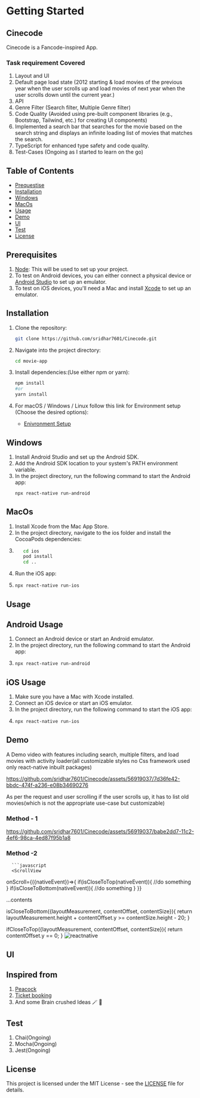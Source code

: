 # Getting Started
## Cinecode

Cinecode is a Fancode-inspired App.
### Task requirement Covered
1. Layout and UI
2. Default page load state (2012 starting & load movies of the previous year when the user scrolls up and load
movies of next year when the user scrolls down until the current year.)
3. API
4. Genre Filter (Search filter, Multiple Genre filter)
5. Code Quality (Avoided using pre-built component libraries (e.g., Bootstrap, Tailwind, etc.) for
creating UI components)
6. Implemented a search bar that searches for the movie based on the search string
and displays an infinite loading list of movies that matches the search.
7. TypeScript for enhanced type safety and code quality.
8. Test-Cases (Ongoing as I started to learn on the go)

## Table of Contents

- [Prequestise](#prerequisites)
- [Installation](#installation)
- [Windows](#windows)
- [MacOs](#macos)
- [Usage](#usage)
- [Demo](#demo)
- [UI](#ui)
- [Test](#test)
- [License](#license)

## Prerequisites

1. [Node](https://nodejs.org/en): This will be used to set up your project.
2. To test on Android devices, you can either connect a physical device or [Android Studio](https://developer.android.com/studio) to set up an emulator.
3. To test on iOS devices, you'll need a Mac and install [Xcode](https://developer.apple.com/xcode/) to set up an emulator.

## Installation

1. Clone the repository:

   ```bash
   git clone https://github.com/sridhar7601/Cinecode.git
2. Navigate into the project directory:

   ```bash
   cd movie-app
3. Install dependencies:(Use either npm or yarn):

   ```bash
   npm install
   #or
   yarn install
4. For macOS / Windows / Linux follow this link for Environment setup (Choose the desired options):
     - [Enivronment Setup](https://reactnative.dev/docs/environment-setup)

 ## Windows

1. Install Android Studio and set up the Android SDK.
2. Add the Android SDK location to your system's PATH environment variable.
3. In the project directory, run the following command to start the Android app:
      ```bash
      npx react-native run-android
## MacOs 

1. Install Xcode from the Mac App Store.
2. In the project directory, navigate to the ios folder and install the CocoaPods dependencies:
3. 
     ```bash
        cd ios
        pod install
        cd ..
4. Run the iOS app:
5. 
    ```bash
    npx react-native run-ios
## Usage

## Android Usage

1. Connect an Android device or start an Android emulator.
2. In the project directory, run the following command to start the Android app:
3. 
    ```bash
    npx react-native run-android
## iOS Usage

1. Make sure you have a Mac with Xcode installed.
2. Connect an iOS device or start an iOS emulator.
3. In the project directory, run the following command to start the iOS app:
4. 
      ```bash
      npx react-native run-ios
## Demo

A Demo video with features including search, multiple filters, and load movies with activity loader(all customizable styles no Css framework used only react-native inbuilt packages)


https://github.com/sridhar7601/Cinecode/assets/56919037/7d36fe42-bbdc-474f-a236-e08b34690276

As per the request and user scrolling if the user scrolls up, it has to list old movies(which is not the appropriate use-case but customizable)

### Method - 1
https://github.com/sridhar7601/Cinecode/assets/56919037/babe2dd7-11c2-4ef6-98ca-4ed87f95b1a8
### Method -2 
      ```javascript
      <ScrollView
onScroll={({nativeEvent})=>{
if(isCloseToTop(nativeEvent)){
    //do something
}
if(isCloseToBottom(nativeEvent)){
   //do something
}
}}
>
...contents
</ScrollView>



isCloseToBottom({layoutMeasurement, contentOffset, contentSize}){
   return layoutMeasurement.height + contentOffset.y >= contentSize.height - 20;
}



ifCloseToTop({layoutMeasurement, contentOffset, contentSize}){
   return contentOffset.y == 0;
}
![reactnative](https://github.com/sridhar7601/Cinecode/assets/56919037/e62e1669-2afa-4109-8d73-3e79f7ffb031)


## UI 
## Inspired from 
1. [Peacock](https://www.figma.com/file/bzLo9Lx3iBcB6VyP7XOeZC/PeacockApp?type=design&mode=design&t=Btju8kDZiqhV0Pjg-1)
2. [Ticket booking](https://dribbble.com/shots/18133523-Movie-Tickets-Mobile-App)
3. And some Brain crushed Ideas 🪄 🚀

## Test

1. Chai(Ongoing)
2. Mocha(Ongoing)
3. Jest(Ongoing)



## License

This project is licensed under the MIT License - see the [LICENSE](LICENSE) file for details.
